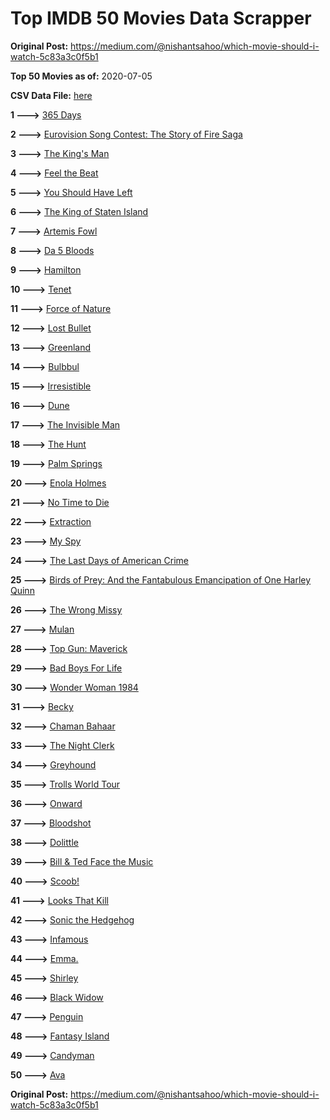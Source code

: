 # Top IMDB 50 Movies Data Scrapper

**Original Post:** https://medium.com/@nishantsahoo/which-movie-should-i-watch-5c83a3c0f5b1

**Top 50 Movies as of:** 2020-07-05

**CSV Data File:** [here](/Data/data.csv)

**1 --->** [365 Days](https://www.imdb.com/title/tt10886166/?ref_=adv_li_tt)

**2 --->** [Eurovision Song Contest: The Story of Fire Saga](https://www.imdb.com/title/tt8580274/?ref_=adv_li_tt)

**3 --->** [The King's Man](https://www.imdb.com/title/tt6856242/?ref_=adv_li_tt)

**4 --->** [Feel the Beat](https://www.imdb.com/title/tt10714856/?ref_=adv_li_tt)

**5 --->** [You Should Have Left](https://www.imdb.com/title/tt8201852/?ref_=adv_li_tt)

**6 --->** [The King of Staten Island](https://www.imdb.com/title/tt9686708/?ref_=adv_li_tt)

**7 --->** [Artemis Fowl](https://www.imdb.com/title/tt3089630/?ref_=adv_li_tt)

**8 --->** [Da 5 Bloods](https://www.imdb.com/title/tt9777644/?ref_=adv_li_tt)

**9 --->** [Hamilton](https://www.imdb.com/title/tt8503618/?ref_=adv_li_tt)

**10 --->** [Tenet](https://www.imdb.com/title/tt6723592/?ref_=adv_li_tt)

**11 --->** [Force of Nature](https://www.imdb.com/title/tt10308928/?ref_=adv_li_tt)

**12 --->** [Lost Bullet](https://www.imdb.com/title/tt10456740/?ref_=adv_li_tt)

**13 --->** [Greenland](https://www.imdb.com/title/tt7737786/?ref_=adv_li_tt)

**14 --->** [Bulbbul](https://www.imdb.com/title/tt12393526/?ref_=adv_li_tt)

**15 --->** [Irresistible](https://www.imdb.com/title/tt9076562/?ref_=adv_li_tt)

**16 --->** [Dune](https://www.imdb.com/title/tt1160419/?ref_=adv_li_tt)

**17 --->** [The Invisible Man](https://www.imdb.com/title/tt1051906/?ref_=adv_li_tt)

**18 --->** [The Hunt](https://www.imdb.com/title/tt8244784/?ref_=adv_li_tt)

**19 --->** [Palm Springs](https://www.imdb.com/title/tt9484998/?ref_=adv_li_tt)

**20 --->** [Enola Holmes](https://www.imdb.com/title/tt7846844/?ref_=adv_li_tt)

**21 --->** [No Time to Die](https://www.imdb.com/title/tt2382320/?ref_=adv_li_tt)

**22 --->** [Extraction](https://www.imdb.com/title/tt8936646/?ref_=adv_li_tt)

**23 --->** [My Spy](https://www.imdb.com/title/tt8242084/?ref_=adv_li_tt)

**24 --->** [The Last Days of American Crime](https://www.imdb.com/title/tt1552211/?ref_=adv_li_tt)

**25 --->** [Birds of Prey: And the Fantabulous Emancipation of One Harley Quinn](https://www.imdb.com/title/tt7713068/?ref_=adv_li_tt)

**26 --->** [The Wrong Missy](https://www.imdb.com/title/tt9619798/?ref_=adv_li_tt)

**27 --->** [Mulan](https://www.imdb.com/title/tt4566758/?ref_=adv_li_tt)

**28 --->** [Top Gun: Maverick](https://www.imdb.com/title/tt1745960/?ref_=adv_li_tt)

**29 --->** [Bad Boys For Life](https://www.imdb.com/title/tt1502397/?ref_=adv_li_tt)

**30 --->** [Wonder Woman 1984](https://www.imdb.com/title/tt7126948/?ref_=adv_li_tt)

**31 --->** [Becky](https://www.imdb.com/title/tt10314450/?ref_=adv_li_tt)

**32 --->** [Chaman Bahaar](https://www.imdb.com/title/tt8747450/?ref_=adv_li_tt)

**33 --->** [The Night Clerk](https://www.imdb.com/title/tt7979142/?ref_=adv_li_tt)

**34 --->** [Greyhound](https://www.imdb.com/title/tt6048922/?ref_=adv_li_tt)

**35 --->** [Trolls World Tour](https://www.imdb.com/title/tt6587640/?ref_=adv_li_tt)

**36 --->** [Onward](https://www.imdb.com/title/tt7146812/?ref_=adv_li_tt)

**37 --->** [Bloodshot](https://www.imdb.com/title/tt1634106/?ref_=adv_li_tt)

**38 --->** [Dolittle](https://www.imdb.com/title/tt6673612/?ref_=adv_li_tt)

**39 --->** [Bill & Ted Face the Music](https://www.imdb.com/title/tt1086064/?ref_=adv_li_tt)

**40 --->** [Scoob!](https://www.imdb.com/title/tt3152592/?ref_=adv_li_tt)

**41 --->** [Looks That Kill](https://www.imdb.com/title/tt8179470/?ref_=adv_li_tt)

**42 --->** [Sonic the Hedgehog](https://www.imdb.com/title/tt3794354/?ref_=adv_li_tt)

**43 --->** [Infamous](https://www.imdb.com/title/tt7703924/?ref_=adv_li_tt)

**44 --->** [Emma.](https://www.imdb.com/title/tt9214832/?ref_=adv_li_tt)

**45 --->** [Shirley](https://www.imdb.com/title/tt8430598/?ref_=adv_li_tt)

**46 --->** [Black Widow](https://www.imdb.com/title/tt3480822/?ref_=adv_li_tt)

**47 --->** [Penguin](https://www.imdb.com/title/tt11323316/?ref_=adv_li_tt)

**48 --->** [Fantasy Island](https://www.imdb.com/title/tt0983946/?ref_=adv_li_tt)

**49 --->** [Candyman](https://www.imdb.com/title/tt9347730/?ref_=adv_li_tt)

**50 --->** [Ava](https://www.imdb.com/title/tt8784956/?ref_=adv_li_tt)

**Original Post:** https://medium.com/@nishantsahoo/which-movie-should-i-watch-5c83a3c0f5b1
